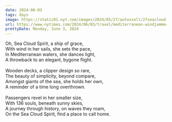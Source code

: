 ```yaml
---
date: 2024-06-03
tags: days
image: https://static01.nyt.com/images/2024/05/27/autossell/27seacloud-ship1/27seacloud-ship1-facebookJumbo.jpg
url: https://www.nytimes.com/2024/06/03/travel/mediterranean-windjammer-cruise.html
prettyDate: Monday, June 3, 2024
---
```

Oh, Sea Cloud Spirit, a ship of grace,<br>With wind in her sails, she sets the pace,<br>In Mediterranean waters, she dances light,<br>A throwback to an elegant, bygone flight.<br><br>Wooden decks, a clipper design so rare,<br>The beauty of simplicity, beyond compare,<br>Amongst giants of the sea, she holds her own,<br>A reminder of a time long overthrown.<br><br>Passengers revel in her smaller size,<br>With 136 souls, beneath sunny skies,<br>A journey through history, on waves they roam,<br>On the Sea Cloud Spirit, find a place to call home.